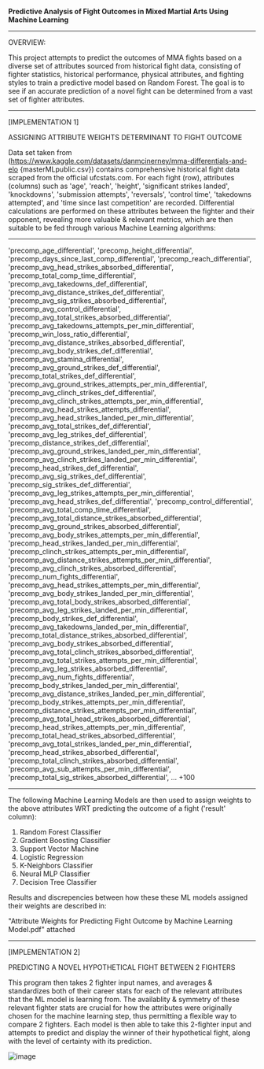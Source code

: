 **Predictive Analysis of Fight Outcomes in Mixed Martial Arts Using Machine Learning**
________________________________________________________________________________________________________________

OVERVIEW:

This project attempts to predict the outcomes of MMA fights based on a diverse set of attributes sourced from historical fight data, consisting of fighter statistics, historical performance, physical attributes, and fighting styles to train a predictive model based on Random Forest. The goal is to see if an accurate prediction of a novel fight can be determined from a vast set of fighter attributes. 

________________________________________________________________________________________________________________

[IMPLEMENTATION 1]

ASSIGNING ATTRIBUTE WEIGHTS DETERMINANT TO FIGHT OUTCOME

Data set taken from (https://www.kaggle.com/datasets/danmcinerney/mma-differentials-and-elo {masterMLpublic.csv}) contains comprehensive historical fight data scraped from the official ufcstats.com. For each fight (row), attributes (columns) such as 'age', 'reach', 'height', 'significant strikes landed', 'knockdowns', 'submission attempts', 'reversals', 'control time', 'takedowns attempted', and 'time since last competition' are recorded. Differential calculations are performed on these attributes between the fighter and their opponent, revealing more valuable & relevant metrics, which are then suitable to be fed through various Machine Learning algorithms:

________________________________________________________________________________________________________________

'precomp_age_differential',
'precomp_height_differential',
'precomp_days_since_last_comp_differential',
'precomp_reach_differential',
'precomp_avg_head_strikes_absorbed_differential',
'precomp_total_comp_time_differential',
'precomp_avg_takedowns_def_differential',
'precomp_avg_distance_strikes_def_differential',
'precomp_avg_sig_strikes_absorbed_differential',
'precomp_avg_control_differential',
'precomp_avg_total_strikes_absorbed_differential',
'precomp_avg_takedowns_attempts_per_min_differential',
'precomp_win_loss_ratio_differential',
'precomp_avg_distance_strikes_absorbed_differential',
'precomp_avg_body_strikes_def_differential',
'precomp_avg_stamina_differential',
'precomp_avg_ground_strikes_def_differential',
'precomp_total_strikes_def_differential',
'precomp_avg_ground_strikes_attempts_per_min_differential',
'precomp_avg_clinch_strikes_def_differential',
'precomp_avg_clinch_strikes_attempts_per_min_differential',
'precomp_avg_head_strikes_attempts_differential',
'precomp_avg_head_strikes_landed_per_min_differential',
'precomp_avg_total_strikes_def_differential',
'precomp_avg_leg_strikes_def_differential',
'precomp_distance_strikes_def_differential',
'precomp_avg_ground_strikes_landed_per_min_differential',
'precomp_avg_clinch_strikes_landed_per_min_differential',
'precomp_head_strikes_def_differential',
'precomp_avg_sig_strikes_def_differential',
'precomp_sig_strikes_def_differential',
'precomp_avg_leg_strikes_attempts_per_min_differential',
'precomp_avg_head_strikes_def_differential',
'precomp_control_differential',
'precomp_avg_total_comp_time_differential',
'precomp_avg_total_distance_strikes_absorbed_differential',
'precomp_avg_ground_strikes_absorbed_differential',
'precomp_avg_body_strikes_attempts_per_min_differential',
'precomp_head_strikes_landed_per_min_differential',
'precomp_clinch_strikes_attempts_per_min_differential',
'precomp_avg_distance_strikes_attempts_per_min_differential',
'precomp_avg_clinch_strikes_absorbed_differential',
'precomp_num_fights_differential',
'precomp_avg_head_strikes_attempts_per_min_differential',
'precomp_avg_body_strikes_landed_per_min_differential',
'precomp_avg_total_body_strikes_absorbed_differential',
'precomp_avg_leg_strikes_landed_per_min_differential',
'precomp_body_strikes_def_differential',
'precomp_avg_takedowns_landed_per_min_differential',
'precomp_total_distance_strikes_absorbed_differential',
'precomp_avg_body_strikes_absorbed_differential',
'precomp_avg_total_clinch_strikes_absorbed_differential',
'precomp_avg_total_strikes_attempts_per_min_differential',
'precomp_avg_leg_strikes_absorbed_differential',
'precomp_avg_num_fights_differential',
'precomp_body_strikes_landed_per_min_differential',
'precomp_avg_distance_strikes_landed_per_min_differential',
'precomp_body_strikes_attempts_per_min_differential',
'precomp_distance_strikes_attempts_per_min_differential',
'precomp_avg_total_head_strikes_absorbed_differential',
'precomp_head_strikes_attempts_per_min_differential',
'precomp_total_head_strikes_absorbed_differential',
'precomp_avg_total_strikes_landed_per_min_differential',
'precomp_head_strikes_absorbed_differential',
'precomp_total_clinch_strikes_absorbed_differential',
'precomp_avg_sub_attempts_per_min_differential',
'precomp_total_sig_strikes_absorbed_differential',
... +100

________________________________________________________________________________________________________________

The following Machine Learning Models are then used to assign weights to the above attributes WRT predicting the outcome of a fight ('result' column):

1) Random Forest Classifier
2) Gradient Boosting Classifier
3) Support Vector Machine
4) Logistic Regression
5) K-Neighbors Classifier
6) Neural MLP Classifier
7) Decision Tree Classifier

Results and discrepencies between how these these ML models assigned their weights are described in: 

"Attribute Weights for Predicting Fight Outcome by Machine Learning Model.pdf" attached

________________________________________________________________________________________________________________

[IMPLEMENTATION 2]

PREDICTING A NOVEL HYPOTHETICAL FIGHT BETWEEN 2 FIGHTERS

This program then takes 2 fighter input names, and averages & standardizes both of their career stats for each of the relevant attributes that the ML model is learning from. The availablity & symmetry of these relevant fighter stats are crucial for how the attributes were originally chosen for the machine learning step, thus permitting a flexible way to compare 2 fighters. 
Each model is then able to take this 2-fighter input and attempts to predict and display the winner of their hypothetical fight, along with the level of certainty with its prediction.  


![image](https://github.com/RidwanSharkar/Predictive-Analysis-of-MMA-Fights/assets/158855066/72453e23-83fc-49ce-9ce7-d251904e86c2)


